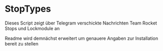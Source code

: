 # StopTypes

Dieses Script zeigt über Telegram verschickte Nachrichten Team Rocket Stops und Lockmodule an

Readme wird demnächst erweitert um genauere Angaben zur Installation bereit zu stellen
